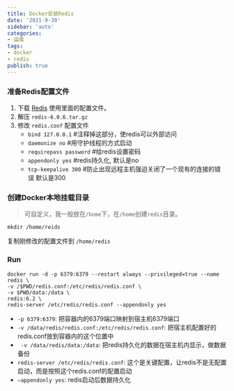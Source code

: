 ```yaml
---
title: Docker安装Redis
date: '2021-9-30'
sidebar: 'auto'
categories:
- 运维
tags:
- docker
- redis
publish: true
---
```


### 准备Redis配置文件
1. 下载 [Redis](https://redis.io/download) 使用里面的配置文件。
2. 解压 `redis-6.0.6.tar.gz`
3. 修改 `redis.conf` 配置文件
    * `bind 127.0.0.1`     #注释掉这部分，使redis可以外部访问   
    * `daemonize no`         #用守护线程的方式启动   
    * `requirepass password` #给redis设置密码   
    * `appendonly yes`       #redis持久化, 默认是no   
    * `tcp-keepalive 300`    #防止出现远程主机强迫关闭了一个现有的连接的错误 默认是300

### 创建Docker本地挂载目录
> 可自定义，我一般放在`/home`下，在`/home`创建`redis`目录。
```
mkdir /home/reids
```
复制刚修改的配置文件到 `/home/redis`

### Run
```shell
docker run -d -p 6379:6379 --restart always --privileged=true --name redis \
-v /$PWD/redis.conf:/etc/redis/redis.conf \
-v $PWD/data:/data \
redis:6.2 \
redis-server /etc/redis/redis.conf --appendonly yes
```
 * `-p 6379:6379`: 把容器内的6379端口映射到宿主机6379端口
 * `-v /data/redis/redis.conf:/etc/redis/redis.conf`: 把宿主机配置好的redis.conf放到容器内的这个位置中
 * ` -v /data/redis/data:/data`: 把redis持久化的数据在宿主机内显示，做数据备份
 * `redis-server /etc/redis/redis.conf`: 这个是关键配置，让redis不是无配置启动，而是按照这个redis.conf的配置启动
 * `–appendonly yes`: redis启动后数据持久化
